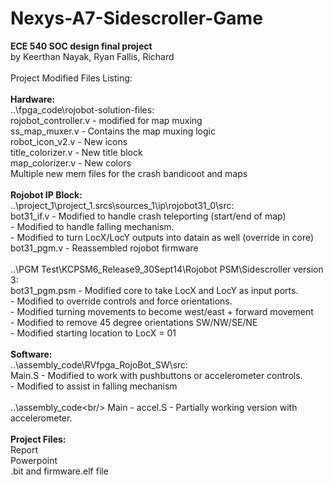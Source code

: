 # Nexys-A7-Sidescroller-Game
<b>ECE 540 SOC design final project</b><br/>
by Keerthan Nayak, Ryan Fallis, Richard 
<br/>
<br/>
Project Modified Files Listing:<br/>
<br/>
<b>Hardware:</b><br/>
..\fpga_code\rojobot-solution-files:<br/>
rojobot_controller.v - modified for map muxing<br/>
ss_map_muxer.v - Contains the map muxing logic<br/>
robot_icon_v2.v - New icons<br/>
title_colorizer.v - New title block<br/>
map_colorizer.v - New colors<br/>
Multiple new mem files for the crash bandicoot and maps<br/>
<br/>
<b>Rojobot IP Block:</b><br/>
..\project_1\project_1.srcs\sources_1\ip\rojobot31_0\src:<br/>
bot31_if.v - Modified to handle crash teleporting (start/end of map)<br/>
           - Modified to handle falling mechanism.<br/> 
           - Modified to turn LocX/LocY outputs into datain as well (override in core)<br/>
bot31_pgm.v - Reassembled rojobot firmware<br/>
<br/>
..\PGM Test\KCPSM6_Release9_30Sept14\Rojobot PSM\Sidescroller version 3:<br/>
bot31_pgm.psm - Modified core to take LocX and LocY as input ports.<br/>
              - Modified to override controls and force orientations.<br/>
              - Modified turning movements to become west/east + forward movement<br/>
              - Modified to remove 45 degree orientations SW/NW/SE/NE<br/>
              - Modified starting location to LocX = 01<br/>
             <br/>
<b>Software:</b><br/>
..\assembly_code\RVfpga_RojoBot_SW\src:<br/>
Main.S        - Modified to work with pushbuttons or accelerometer controls.<br/>
              - Modified to assist in falling mechanism<br/>
<br/>
..\assembly_code\<br/>
Main - accel.S - Partially working version with accelerometer.<br/>
<br/>
<b>Project Files:</b><br/>
Report<br/>
Powerpoint<br/>
.bit and firmware.elf file<br/>
